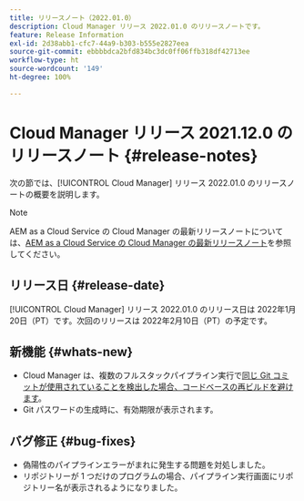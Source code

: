 ```yaml
---
title: リリースノート（2022.01.0）
description: Cloud Manager リリース 2022.01.0 のリリースノートです。
feature: Release Information
exl-id: 2d38abb1-cfc7-44a9-b303-b555e2827eea
source-git-commit: ebbbbdca2bfd834bc3dc0ff06ffb318df42713ee
workflow-type: ht
source-wordcount: '149'
ht-degree: 100%

---
```


# Cloud Manager リリース 2021.12.0 のリリースノート {#release-notes}

次の節では、[!UICONTROL Cloud Manager] リリース 2022.01.0 のリリースノートの概要を説明します。

>[!NOTE]
>
>AEM as a Cloud Service の Cloud Manager の最新リリースノートについては、[AEM as a Cloud Service の Cloud Manager の最新リリースノート](https://experienceleague.adobe.com/docs/experience-manager-cloud-service/content/implementing/using-cloud-manager/release-notes-cloud-manager/release-notes-cm-current.html?lang=ja)を参照してください。

## リリース日 {#release-date}

[!UICONTROL Cloud Manager] リリース 2022.01.0 のリリース日は 2022年1月20日（PT）です。次回のリリースは 2022年2月10日（PT）の予定です。

## 新機能 {#whats-new}

* Cloud Manager は、複数のフルスタックパイプライン実行で[同じ Git コミットが使用されていることを検出した場合、コードベースの再ビルドを避けます](/help/using/setting-up-project.md#build-artifact-reuse)。
* Git パスワードの生成時に、有効期限が表示されます。

## バグ修正 {#bug-fixes}

* 偽陽性のパイプラインエラーがまれに発生する問題を対処しました。
* リポジトリーが 1 つだけのプログラムの場合、パイプライン実行画面にリポジトリー名が表示されるようになりました。
